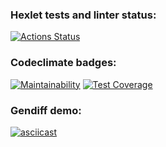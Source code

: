 ### Hexlet tests and linter status:
[![Actions Status](https://github.com/Z-Slava/backend-project-lvl2/workflows/hexlet-check/badge.svg)](https://github.com/Z-Slava/backend-project-lvl2/actions)

### Codeclimate badges:
[![Maintainability](https://api.codeclimate.com/v1/badges/abe36b496f074af5e619/maintainability)](https://codeclimate.com/github/Z-Slava/backend-project-lvl2/maintainability)
[![Test Coverage](https://api.codeclimate.com/v1/badges/abe36b496f074af5e619/test_coverage)](https://codeclimate.com/github/Z-Slava/backend-project-lvl2/test_coverage)

### Gendiff demo:
[![asciicast](https://asciinema.org/a/BpQiOJgU777HhB4wpmn5Ue6qf.svg)](https://asciinema.org/a/BpQiOJgU777HhB4wpmn5Ue6qf)